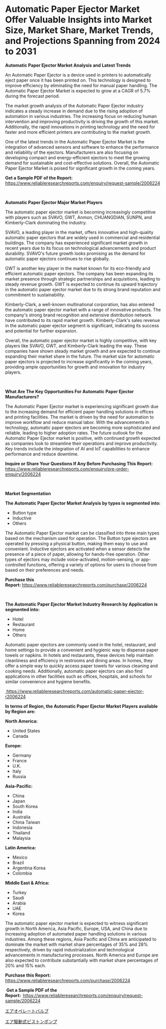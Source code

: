<p><h1>Automatic Paper Ejector Market Offer Valuable Insights into Market Size, Market Share, Market Trends, and Projections Spanning from 2024 to 2031</h1></p><p><strong>Automatic Paper Ejector Market Analysis and Latest Trends</strong></p>
<p><p>An Automatic Paper Ejector is a device used in printers to automatically eject paper once it has been printed on. This technology is designed to improve efficiency by eliminating the need for manual paper handling. The Automatic Paper Ejector Market is expected to grow at a CAGR of 5.7% during the forecast period.</p><p>The market growth analysis of the Automatic Paper Ejector industry indicates a steady increase in demand due to the rising adoption of automation in various industries. The increasing focus on reducing human intervention and improving productivity is driving the growth of this market. Additionally, the rapid innovations in printing technology and the need for faster and more efficient printers are contributing to the market growth.</p><p>One of the latest trends in the Automatic Paper Ejector Market is the integration of advanced sensors and software to enhance the performance and reliability of the ejectors. Manufacturers are also focusing on developing compact and energy-efficient ejectors to meet the growing demand for sustainable and cost-effective solutions. Overall, the Automatic Paper Ejector Market is poised for significant growth in the coming years.</p></p>
<p><strong>Get a Sample PDF of the Report:&nbsp;</strong> <a href="https://www.reliableresearchreports.com/enquiry/request-sample/2006224">https://www.reliableresearchreports.com/enquiry/request-sample/2006224</a></p>
<p>&nbsp;</p>
<p><strong>Automatic Paper Ejector Major Market Players</strong></p>
<p><p>The automatic paper ejector market is becoming increasingly competitive with players such as SVAVO, GWT, Anmon, CHUANGDIAN, SUNPN, and Kimberly-Clark dominating the industry. </p><p>SVAVO, a leading player in the market, offers innovative and high-quality automatic paper ejectors that are widely used in commercial and residential buildings. The company has experienced significant market growth in recent years due to its focus on technological advancements and product durability. SVAVO's future growth looks promising as the demand for automatic paper ejectors continues to rise globally.</p><p>GWT is another key player in the market known for its eco-friendly and efficient automatic paper ejectors. The company has been expanding its market presence through strategic partnerships and acquisitions, leading to steady revenue growth. GWT is expected to continue its upward trajectory in the automatic paper ejector market due to its strong brand reputation and commitment to sustainability.</p><p>Kimberly-Clark, a well-known multinational corporation, has also entered the automatic paper ejector market with a range of innovative products. The company's strong brand recognition and extensive distribution network have contributed to its rapid market growth. Kimberly-Clark's sales revenue in the automatic paper ejector segment is significant, indicating its success and potential for further expansion.</p><p>Overall, the automatic paper ejector market is highly competitive, with key players like SVAVO, GWT, and Kimberly-Clark leading the way. These companies have shown steady market growth and are expected to continue expanding their market share in the future. The market size for automatic paper ejectors is projected to increase significantly in the coming years, providing ample opportunities for growth and innovation for industry players.</p></p>
<p>&nbsp;</p>
<p><strong>What Are The Key Opportunities For Automatic Paper Ejector Manufacturers?</strong></p>
<p><p>The Automatic Paper Ejector market is experiencing significant growth due to the increasing demand for efficient paper handling solutions in offices and printing facilities. The market is driven by the need for automation to improve workflow and reduce manual labor. With the advancements in technology, automatic paper ejectors are becoming more sophisticated and reliable, leading to higher adoption rates. The future outlook for the Automatic Paper Ejector market is positive, with continued growth expected as companies look to streamline their operations and improve productivity. Key trends include the integration of AI and IoT capabilities to enhance performance and reduce downtime.</p></p>
<p><strong>Inquire or Share Your Questions If Any Before Purchasing This Report:</strong> <a href="https://www.reliableresearchreports.com/enquiry/pre-order-enquiry/2006224">https://www.reliableresearchreports.com/enquiry/pre-order-enquiry/2006224</a></p>
<p>&nbsp;</p>
<p><strong>Market Segmentation</strong></p>
<p><strong>The Automatic Paper Ejector Market Analysis by types is segmented into:</strong></p>
<p><ul><li>Button type</li><li>Inductive</li><li>Others</li></ul></p>
<p><p>The Automatic Paper Ejector market can be classified into three main types based on the mechanism used for operation. The Button type ejectors are operated by pressing a physical button, making them easy to use and convenient. Inductive ejectors are activated when a sensor detects the presence of a piece of paper, allowing for hands-free operation. Other types of ejectors may include voice-activated, motion-sensing, or app-controlled functions, offering a variety of options for users to choose from based on their preferences and needs.</p></p>
<p><strong>Purchase this Report:&nbsp;</strong><a href="https://www.reliableresearchreports.com/purchase/2006224">https://www.reliableresearchreports.com/purchase/2006224</a></p>
<p>&nbsp;</p>
<p><strong>The Automatic Paper Ejector Market Industry Research by Application is segmented into:</strong></p>
<p><ul><li>Hotel</li><li>Restaurant</li><li>Home</li><li>Others</li></ul></p>
<p><p>Automatic paper ejectors are commonly used in the hotel, restaurant, and home settings to provide a convenient and hygienic way to dispense paper towels or napkins. In hotels and restaurants, these devices help maintain cleanliness and efficiency in restrooms and dining areas. In homes, they offer a simple way to quickly access paper towels for various cleaning and cooking needs. Additionally, automatic paper ejectors can also find applications in other facilities such as offices, hospitals, and schools for similar convenience and hygiene benefits.</p></p>
<p><a href="https://www.reliableresearchreports.com/automatic-paper-ejector-r2006224">&nbsp;https://www.reliableresearchreports.com/automatic-paper-ejector-r2006224</a></p>
<p><strong>In terms of Region, the Automatic Paper Ejector Market Players available by Region are:</strong></p>
<p>
    <p> <strong> North America: </strong>
        <ul>
            <li>United States</li>
            <li>Canada</li>
        </ul>
        </p> 
    <p> <strong> Europe: </strong>
        <ul>
            <li>Germany</li>
            <li>France</li>
            <li>U.K.</li>
            <li>Italy</li>
            <li>Russia</li>
        </ul>
        </p> 
    <p> <strong> Asia-Pacific: </strong>
        <ul>
            <li>China</li>
            <li>Japan</li>
            <li>South Korea</li>
            <li>India</li>
            <li>Australia</li>
            <li>China Taiwan</li>
            <li>Indonesia</li>
            <li>Thailand</li>
            <li>Malaysia</li>
        </ul>
        </p> 
    <p> <strong> Latin America: </strong>
        <ul>
            <li>Mexico</li>
            <li>Brazil</li>
            <li>Argentina Korea</li>
            <li>Colombia</li>
        </ul>
        </p> 
    <p> <strong> Middle East & Africa: </strong>
        <ul>
            <li>Turkey</li>
            <li>Saudi</li>
            <li>Arabia</li>
            <li>UAE</li>
            <li>Korea</li>
        </ul>
    </p>
    </p>
<p><p>The automatic paper ejector market is expected to witness significant growth in North America, Asia Pacific, Europe, USA, and China due to increasing adoption of automated paper handling solutions in various industries. Among these regions, Asia Pacific and China are anticipated to dominate the market with market share percentages of 35% and 28% respectively, driven by rapid industrialization and technological advancements in manufacturing processes. North America and Europe are also expected to contribute substantially with market share percentages of 20% and 15% each.</p></p>
<p><strong>Purchase this Report: </strong><a href="https://www.reliableresearchreports.com/purchase/2006224">https://www.reliableresearchreports.com/purchase/2006224</a></p>
<p>&nbsp;<strong>Get a Sample PDF of the Report:&nbsp;&nbsp;</strong><a href="https://www.reliableresearchreports.com/enquiry/request-sample/2006224">https://www.reliableresearchreports.com/enquiry/request-sample/2006224</a></p>
<p><strong></strong></p>
<p><p><a href="https://github.com/MosesSpinka1914/Market-Research-Report-List-1/blob/main/137390045890.md">エアオペレートバルブ</a></p><p><a href="https://github.com/RudyBoyer2017/Market-Research-Report-List-1/blob/main/803238345891.md">エア駆動式ピストンポンプ</a></p></p>